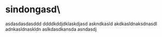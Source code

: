 # sindongasd\
asdasdasdasddd
ddddkddjdklaskdjasd
askndkasld
akdkasldnaksdnasdl
adnkasldnaskldn
aslkdasdkansda
asndasdj
